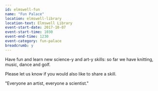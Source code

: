 ```yaml
---
id: elmswell-fun
name: "Fun Palace"
location: elmswell-library
location-text: Elmswell Library
event-start-date: 2017-10-07
event-start-time: 1030
event-end-time: 1230
event-category: fun-palace
breadcrumb: y
---
```


Have fun and learn new science-y and art-y skills: so far we have knitting, music, dance and golf.

Please let us know if you would also like to share a skill.

"Everyone an artist, everyone a scientist."
